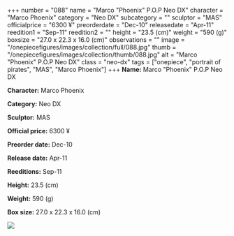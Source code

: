 +++
number = "088"
name = "Marco &#34;Phoenix&#34; P.O.P Neo DX"
character = "Marco Phoenix"
category = "Neo DX"
subcategory = ""
sculptor = "MAS"
officialprice = "6300 ¥"
preorderdate = "Dec-10"
releasedate = "Apr-11"
reedition1 = "Sep-11"
reedition2 = ""
height = "23.5 (cm)"
weight = "590 (g)"
boxsize = "27.0 x 22.3 x 16.0 (cm)"
observations = ""
image = "/onepiecefigures/images/collection/full/088.jpg"
thumb = "/onepiecefigures/images/collection/thumb/088.jpg"
alt = "Marco &#34;Phoenix&#34; P.O.P Neo DX"
class = "neo-dx"
tags = ["onepiece", "portrait of pirates", "MAS", "Marco Phoenix"]
+++
**Name:** Marco &#34;Phoenix&#34; P.O.P Neo DX

**Character:** Marco Phoenix

**Category:** Neo DX 

**Sculptor:** MAS

**Official price:** 6300 ¥

**Preorder date:** Dec-10

**Release date:** Apr-11

**Reeditions:** Sep-11

**Height:** 23.5 (cm)

**Weight:** 590 (g)

**Box size:** 27.0 x 22.3 x 16.0 (cm)

<img src="/onepiecefigures/images/collection/thumb/088.jpg">